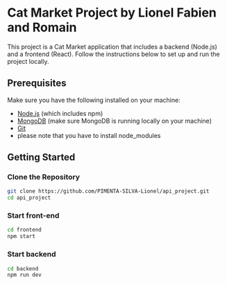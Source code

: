 # Cat Market Project by Lionel Fabien and Romain

This project is a Cat Market application that includes a backend (Node.js) and a frontend (React). Follow the instructions below to set up and run the project locally.

## Prerequisites

Make sure you have the following installed on your machine:

- [Node.js](https://nodejs.org/en/) (which includes npm)
- [MongoDB](https://www.mongodb.com/try/download/community) (make sure MongoDB is running locally on your machine)
- [Git](https://git-scm.com/)
- please note that you have to install node_modules

## Getting Started

### Clone the Repository

```sh
git clone https://github.com/PIMENTA-SILVA-Lionel/api_project.git
cd api_project
```


### Start front-end
```sh
cd frontend
npm start
```

### Start backend
```sh
cd backend
npm run dev
```
